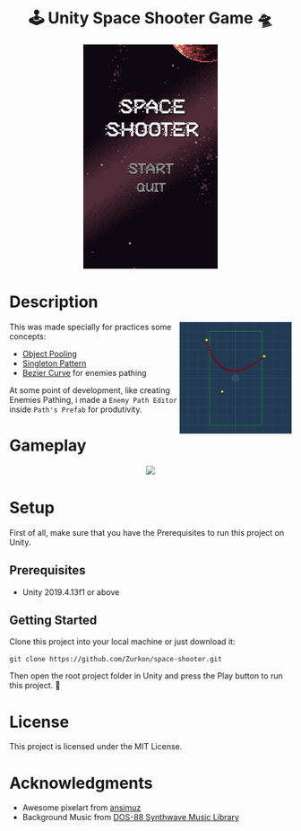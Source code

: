 <div align="center">

# :joystick: Unity Space Shooter Game :flying_saucer:

<img src="https://github.com/Gwen-Silva/SpaceShooter/blob/main/Unity_MainScreen.gif" alt="Game Title Scene" height="400">

</div>

# Description

<img align="right" src="https://github.com/Gwen-Silva/SpaceShooter/blob/main/pathPrefab.png" width="200">

This was made specially for practices some concepts:
- [Object Pooling](https://www.raywenderlich.com/847-object-pooling-in-unity)
- [Singleton Pattern](https://en.wikipedia.org/wiki/Singleton_pattern)
- [Bezier Curve](https://www.youtube.com/watch?v=pnYccz1Ha34) for enemies pathing

At some point of development, like creating Enemies Pathing, i made a `Enemy Path Editor` inside `Path's Prefab` for produtivity.

# Gameplay

<div align="center">

<img src="https://raw.githubusercontent.com/Zurkon/repo-assets/main/space-shooter/gameplay.gif" height="400">

</div>

# Setup
First of all, make sure that you have the Prerequisites to run this project on Unity.

## Prerequisites
* Unity 2019.4.13f1 or above

## Getting Started
Clone this project into your local machine or just download it:
```
git clone https://github.com/Zurkon/space-shooter.git
```
Then open the root project folder in Unity and press the Play button to run this project. :rocket:

# License
This project is licensed under the MIT License.

# Acknowledgments
* Awesome pixelart from [ansimuz](https://ansimuz.itch.io/)
* Background Music from [DOS-88 Synthwave Music Library](https://dos88.itch.io/dos-88-music-library)
